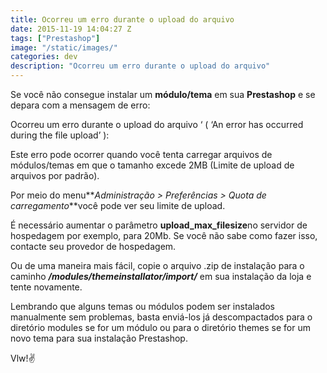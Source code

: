 ```yaml
---
title: Ocorreu um erro durante o upload do arquivo
date: 2015-11-19 14:04:27 Z
tags: ["Prestashop"]
image: "/static/images/"
categories: dev
description: "Ocorreu um erro durante o upload do arquivo"
---
```


Se você não consegue instalar um **módulo/tema** em sua **Prestashop** e se depara com a mensagem de erro:

<div class="card-panel red white-text">
Ocorreu um erro durante o upload do arquivo ‘ ( ‘An error has occurred during the file upload’ ):
</div>

Este erro pode ocorrer quando você tenta carregar arquivos de módulos/temas em que o tamanho excede 2MB (Limite de upload de arquivos por padrão).

Por meio do menu**_Administração > Preferências > Quota de carregamento_**você pode ver seu limite de upload.

É necessário aumentar o parâmetro **upload_max_filesize**no servidor de hospedagem por exemplo, para 20Mb. Se você não sabe como fazer isso, contacte seu provedor de hospedagem.

Ou de uma maneira mais fácil, copie o arquivo .zip de instalação para o caminho **_/modules/themeinstallator/import/_** em sua instalação da loja e tente novamente.

Lembrando que alguns temas ou módulos podem ser instalados manualmente sem problemas, basta enviá-los já descompactados para o diretório modules se for um módulo ou para o diretório themes se for um novo tema para sua instalação Prestashop.

Vlw!:v:
